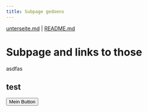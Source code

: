 ```yaml
---
title: Subpage gedoens
---
```


 [unterseite.md](unterseite.md)  | [README.md](README.md) 

# Subpage and links to those

asdfas

## test

<button onclick="location.href='http://www.adobe.com'" type="button" name="button" class="btn">Mein Button</button>

